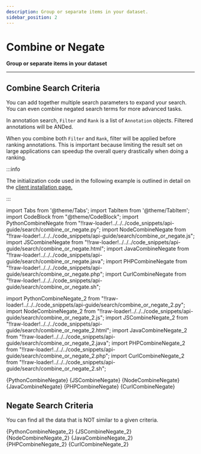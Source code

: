 ```yaml
---
description: Group or separate items in your dataset.
sidebar_position: 2
---
```


# Combine or Negate

**Group or separate items in your dataset**
<hr />

## Combine Search Criteria

You can add together multiple search parameters to expand your search. You can even combine negated search terms for more advanced tasks.

In annotation search, `Filter` and `Rank` is a list of `Annotation` objects. Filtered annotations will be ANDed. 

When you combine both `Filter` and `Rank`, filter will be applied before ranking annotations. This is important because limiting the result set on large applications can speedup the overall query drastically when doing a ranking.

:::info

The initialization code used in the following example is outlined in detail on the [client installation page.](https://docs.clarifai.com/api-guide/api-overview/api-clients/#client-installation-instructions)

:::

import Tabs from '@theme/Tabs';
import TabItem from '@theme/TabItem';
import CodeBlock from "@theme/CodeBlock";
import PythonCombineNegate from "!!raw-loader!../../../code_snippets/api-guide/search/combine_or_negate.py";
import NodeCombineNegate from "!!raw-loader!../../../code_snippets/api-guide/search/combine_or_negate.js";
import JSCombineNegate from "!!raw-loader!../../../code_snippets/api-guide/search/combine_or_negate.html";
import JavaCombineNegate from "!!raw-loader!../../../code_snippets/api-guide/search/combine_or_negate.java";
import PHPCombineNegate from "!!raw-loader!../../../code_snippets/api-guide/search/combine_or_negate.php";
import CurlCombineNegate from "!!raw-loader!../../../code_snippets/api-guide/search/combine_or_negate.sh";

import PythonCombineNegate_2 from "!!raw-loader!../../../code_snippets/api-guide/search/combine_or_negate_2.py";
import NodeCombineNegate_2 from "!!raw-loader!../../../code_snippets/api-guide/search/combine_or_negate_2.js";
import JSCombineNegate_2 from "!!raw-loader!../../../code_snippets/api-guide/search/combine_or_negate_2.html";
import JavaCombineNegate_2 from "!!raw-loader!../../../code_snippets/api-guide/search/combine_or_negate_2.java";
import PHPCombineNegate_2 from "!!raw-loader!../../../code_snippets/api-guide/search/combine_or_negate_2.php";
import CurlCombineNegate_2 from "!!raw-loader!../../../code_snippets/api-guide/search/combine_or_negate_2.sh";

<Tabs>

<TabItem value="python" label="Python">
    <CodeBlock className="language-python">{PythonCombineNegate}</CodeBlock>
</TabItem>

<TabItem value="js_rest" label="JavaScript (REST)">
    <CodeBlock className="language-javascript">{JSCombineNegate}</CodeBlock>
</TabItem>

<TabItem value="nodejs" label="NodeJS">
    <CodeBlock className="language-javascript">{NodeCombineNegate}</CodeBlock>
</TabItem>

<TabItem value="java" label="Java">
    <CodeBlock className="language-java">{JavaCombineNegate}</CodeBlock>
</TabItem>

<TabItem value="php" label="PHP">
    <CodeBlock className="language-php">{PHPCombineNegate}</CodeBlock>
</TabItem>

<TabItem value="curl" label="cURL">
    <CodeBlock className="language-bash">{CurlCombineNegate}</CodeBlock>
</TabItem>

</Tabs>


## Negate Search Criteria

You can find all the data that is NOT similar to a given criteria. 

<Tabs>

<TabItem value="python" label="Python">
    <CodeBlock className="language-python">{PythonCombineNegate_2}</CodeBlock>
</TabItem>

<TabItem value="js_rest" label="JavaScript (REST)">
    <CodeBlock className="language-javascript">{JSCombineNegate_2}</CodeBlock>
</TabItem>

<TabItem value="nodejs" label="NodeJS">
    <CodeBlock className="language-javascript">{NodeCombineNegate_2}</CodeBlock>
</TabItem>

<TabItem value="java" label="Java">
    <CodeBlock className="language-java">{JavaCombineNegate_2}</CodeBlock>
</TabItem>

<TabItem value="php" label="PHP">
    <CodeBlock className="language-php">{PHPCombineNegate_2}</CodeBlock>
</TabItem>

<TabItem value="curl" label="cURL">
    <CodeBlock className="language-bash">{CurlCombineNegate_2}</CodeBlock>
</TabItem>

</Tabs>